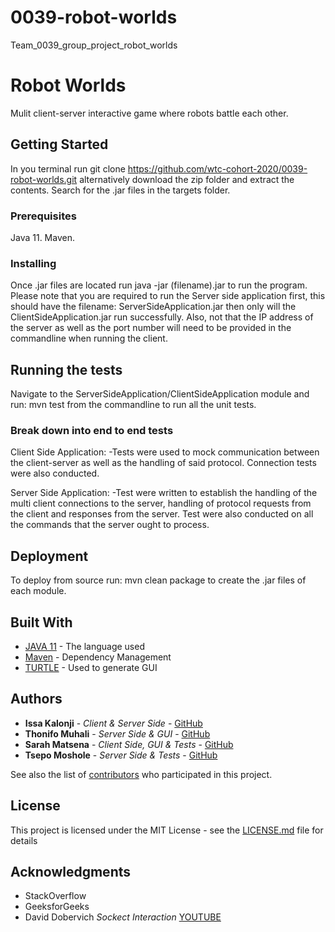 # 0039-robot-worlds
Team_0039_group_project_robot_worlds
# Robot Worlds

Mulit client-server interactive game where robots battle each other.

## Getting Started

In you terminal run git clone https://github.com/wtc-cohort-2020/0039-robot-worlds.git alternatively download the zip folder and extract the contents.
Search for the .jar files in the targets folder.

### Prerequisites

Java 11.
Maven.

### Installing

Once .jar files are located run  java -jar (filename).jar to run the program.
Please note that you are required to run the Server side application first, this should have the filename:
ServerSideApplication.jar then only will the ClientSideApplication.jar run successfully. Also, not that
the IP address of the server as well as the port number will need to be provided in the commandline when running the client.

## Running the tests

Navigate to the ServerSideApplication/ClientSideApplication module and run: mvn test
from the commandline to run all the unit tests.

### Break down into end to end tests

Client Side Application:
-Tests were used to mock communication between the client-server
as well as the handling of said protocol. Connection tests were also conducted.

Server Side Application:
-Test were written to establish the handling of the multi client connections to the server,
handling of protocol requests from the client and responses from the server. Test were also conducted
on all the commands that the server ought to process.


## Deployment

To deploy from source run: mvn clean package to create the .jar files of each module.

## Built With

* [JAVA 11](https://www.oracle.com/za/java/technologies/javase-jdk11-downloads.html) - The language used
* [Maven](https://maven.apache.org/) - Dependency Management
* [TURTLE](https://sites.google.com/a/asmsa.org/java-turtle/documentation) - Used to generate GUI


## Authors

* **Issa Kalonji** - *Client & Server Side* - [GitHub](https://github.com/IKalonji)
* **Thonifo Muhali** - *Server Side & GUI* - [GitHub](https://github.com/tony-rsa)
* **Sarah Matsena** - *Client Side, GUI & Tests* - [GitHub](https://github.com/smatsena)
* **Tsepo Moshole** - *Server Side & Tests* - [GitHub](https://github.com/tmoshole)

See also the list of [contributors](https://github.com/wtc-cohort-2020/0039-robot-worlds/graphs/contributors) who participated in this project.

## License

This project is licensed under the MIT License - see the [LICENSE.md](LICENSE.md) file for details

## Acknowledgments

* StackOverflow
* GeeksforGeeks
* David Dobervich *Sockect Interaction* [YOUTUBE](https://www.youtube.com/channel/UCsFOxji6B-tAHvXkIxBuVyA)


